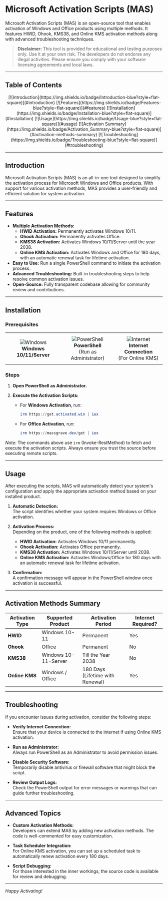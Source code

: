 # Microsoft Activation Scripts (MAS)


Microsoft Activation Scripts (MAS) is an open-source tool that enables activation of Windows and Office products using multiple methods. It features HWID, Ohook, KMS38, and Online KMS activation methods along with advanced troubleshooting techniques.

> **Disclaimer:** This tool is provided for educational and testing purposes only. Use it at your own risk. The developers do not endorse any illegal activities. Please ensure you comply with your software licensing agreements and local laws.

---

## Table of Contents

<div align="center">
  [![Introduction](https://img.shields.io/badge/Introduction-blue?style=flat-square)](#introduction)
  [![Features](https://img.shields.io/badge/Features-blue?style=flat-square)](#features)
  [![Installation](https://img.shields.io/badge/Installation-blue?style=flat-square)](#installation)
  [![Usage](https://img.shields.io/badge/Usage-blue?style=flat-square)](#usage)
  [![Activation Summary](https://img.shields.io/badge/Activation_Summary-blue?style=flat-square)](#activation-methods-summary)
  [![Troubleshooting](https://img.shields.io/badge/Troubleshooting-blue?style=flat-square)](#troubleshooting)
 
</div>

---


## Introduction

Microsoft Activation Scripts (MAS) is an all-in-one tool designed to simplify the activation process for Microsoft Windows and Office products. With support for various activation methods, MAS provides a user-friendly and efficient solution for system activation.

---

## Features

- **Multiple Activation Methods:**  
  - **HWID Activation:** Permanently activates Windows 10/11.
  - **Ohook Activation:** Permanently activates Office.
  - **KMS38 Activation:** Activates Windows 10/11/Server until the year 2038.
  - **Online KMS Activation:** Activates Windows and Office for 180 days, with an automatic renewal task for lifetime activation.
- **Easy to Use:** Run a single PowerShell command to initiate the activation process.
- **Advanced Troubleshooting:** Built-in troubleshooting steps to help resolve common activation issues.
- **Open-Source:** Fully transparent codebase allowing for community review and contributions.

---

## Installation

### Prerequisites

<div align="center">
  <table>
    <tr>
      <td align="center" style="padding: 10px;">
        <img src="https://img.shields.io/badge/Windows-10%2F11%2FServer-blue?style=for-the-badge" alt="Windows">
        <br>
        <strong>Windows 10/11/Server</strong>
      </td>
      <td align="center" style="padding: 10px;">
        <img src="https://img.shields.io/badge/PowerShell-Required-blue?style=for-the-badge" alt="PowerShell">
        <br>
        <strong>PowerShell</strong><br>
        (Run as Administrator)
      </td>
      <td align="center" style="padding: 10px;">
        <img src="https://img.shields.io/badge/Internet-Required-blue?style=for-the-badge" alt="Internet">
        <br>
        <strong>Internet Connection</strong><br>
        (For Online KMS)
      </td>
    </tr>
  </table>
</div>

### Steps

1. **Open PowerShell as Administrator.**

2. **Execute the Activation Scripts:**

   - For **Windows Activation**, run:
     ```powershell
     irm https://get.activated.win | iex
     ```

   - For **Office Activation**, run:
     ```powershell
     irm https://massgrave.dev/get | iex
     ```

*Note:* The commands above use `irm` (Invoke-RestMethod) to fetch and execute the activation scripts. Always ensure you trust the source before executing remote scripts.

---

## Usage

After executing the scripts, MAS will automatically detect your system's configuration and apply the appropriate activation method based on your installed product.

1. **Automatic Detection:**  
   The script identifies whether your system requires Windows or Office activation.

2. **Activation Process:**  
   Depending on the product, one of the following methods is applied:
   - **HWID Activation:** Activates Windows 10/11 permanently.
   - **Ohook Activation:** Activates Office permanently.
   - **KMS38 Activation:** Activates Windows 10/11/Server until 2038.
   - **Online KMS Activation:** Activates Windows/Office for 180 days with an automatic renewal task for lifetime activation.

3. **Confirmation:**  
   A confirmation message will appear in the PowerShell window once activation is successful.

---

## Activation Methods Summary

| Activation Type  | Supported Product            | Activation Period                  | Internet Required? |
| ---------------- | ---------------------------- | ---------------------------------- | ------------------ |
| **HWID**         | Windows 10-11                | Permanent                          | Yes                |
| **Ohook**        | Office                       | Permanent                          | No                 |
| **KMS38**        | Windows 10-11-Server         | Till the Year 2038                 | No                 |
| **Online KMS**   | Windows / Office             | 180 Days (Lifetime with Renewal)   | Yes                |

---

## Troubleshooting

If you encounter issues during activation, consider the following steps:

- **Verify Internet Connection:**  
  Ensure that your device is connected to the internet if using Online KMS activation.

- **Run as Administrator:**  
  Always run PowerShell as an Administrator to avoid permission issues.

- **Disable Security Software:**  
  Temporarily disable antivirus or firewall software that might block the script.

- **Review Output Logs:**  
  Check the PowerShell output for error messages or warnings that can guide further troubleshooting.

---

## Advanced Topics

- **Custom Activation Methods:**  
  Developers can extend MAS by adding new activation methods. The code is well-commented for easy customization.

- **Task Scheduler Integration:**  
  For Online KMS activation, you can set up a scheduled task to automatically renew activation every 180 days.

- **Script Debugging:**  
  For those interested in the inner workings, the source code is available for review and debugging.

---



*Happy Activating!*


